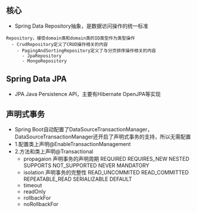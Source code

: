## 核心
- Spring Data Repository抽象，是数据访问操作的统一标准
```
Repository，接受domain类和domain类的ID类型作为类型操作
  - CrudRepository定义了CRUD操作相关的内容
    - PagingAndSortingRepository定义了与分页排序操作相关的内容
      - JpaRepository
      - MongoRepository
```

## Spring Data JPA
- JPA Java Persistence API，主要有Hibernate OpenJPA等实现

## 声明式事务
- Spring Boot自动配置了DataSourceTransactionManager，DataSourceTransactionManager还开启了声明式事务的支持，所以无需配置
- 1.配置类上声明@EnableTransactionManagement
- 2.方法和类上声明@Transactional
  - propagaion 声明事务的声明周期 REQUIRED REQUIRES_NEW NESTED SUPPORTS NOT_SUPPORTED NEVER MANDATORY
  - isolation 声明事务的完整性 READ_UNCOMMITED READ_COMMITTED REPEATABLE_READ SERIALIZABLE DEFAULT
  - timeout
  - readOnly
  - rollbackFor
  - noRollbackFor

